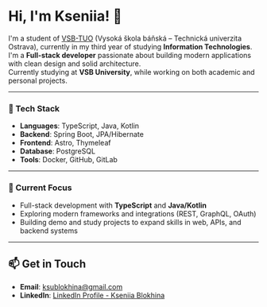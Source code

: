 # Hi, I'm Kseniia! 👋

I'm a student of [VSB-TUO](https://www.vsb.cz/en/) (Vysoká škola báňská – Technická univerzita Ostrava), 
currently in my third year of studying **Information Technologies**. 
I'm a **Full-stack developer** passionate about building modern applications with clean design and solid architecture.  
Currently studying at **VSB University**, while working on both academic and personal projects.

---

### 🚀 Tech Stack
- **Languages**: TypeScript, Java, Kotlin  
- **Backend**: Spring Boot, JPA/Hibernate 
- **Frontend**: Astro, Thymeleaf  
- **Database**: PostgreSQL  
- **Tools**: Docker, GitHub, GitLab

---

### 🌱 Current Focus
- Full-stack development with **TypeScript** and **Java/Kotlin**  
- Exploring modern frameworks and integrations (REST, GraphQL, OAuth)  
- Building demo and study projects to expand skills in web, APIs, and backend systems

---

## 📫 Get in Touch

- **Email**: [ksublokhina@gmail.com](mailto:ksublokhina@gmail.com)
- **LinkedIn**: [LinkedIn Profile - Kseniia Blokhina](https://www.linkedin.com/in/kseniia-blokhina-22a5542b8)

